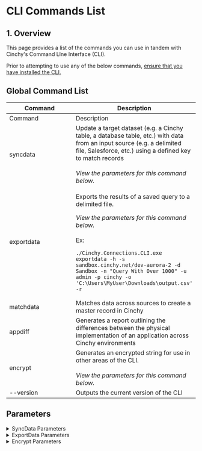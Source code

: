 # CLI Commands List

## 1. Overview

This page provides a list of the commands you can use in tandem with Cinchy's Command LIne Interface (CLI).

Prior to attempting to use any of the below commands, [ensure that you have installed the CLI.](installation-and-maintenance/installing-the-cli-and-the-maintenance-cli.md)

## Global Command List

<table data-header-hidden><thead><tr><th width="362">Command</th><th>Description</th></tr></thead><tbody><tr><td>Command</td><td>Description</td></tr><tr><td>syncdata</td><td>Update a target dataset (e.g. a Cinchy table, a database table, etc.) with data from an input source (e.g. a delimited file, Salesforce, etc.) using a defined key to match records<br><br><em>View the parameters for this command below.</em></td></tr><tr><td>exportdata</td><td><p>Exports the results of a saved query to a delimited file.</p><p></p><p><em>View the parameters for this command below.</em><br><br>Ex:</p><pre><code>./Cinchy.Connections.CLI.exe exportdata -h -s sandbox.cinchy.net/dev-aurora-2 -d Sandbox -n "Query With Over 1000" -u admin -p cinchy -o 'C:\Users\MyUser\Downloads\output.csv' -r
</code></pre></td></tr><tr><td>matchdata</td><td>Matches data across sources to create a master record in Cinchy</td></tr><tr><td>appdiff</td><td>Generates a report outlining the differences between the physical implementation of an application across Cinchy environments</td></tr><tr><td>encrypt</td><td>Generates an encrypted string for use in other areas of the CLI.<br><br><em>View the parameters for this command below.</em></td></tr><tr><td>--version</td><td>Outputs the current version of the CLI</td></tr></tbody></table>

## Parameters

<details>

<summary>SyncData Parameters</summary>

* **-h, -https:** Flag indicating connections to Cinchy should be over https.
* **-s, --server:** <mark style="color:orange;">**Required**</mark><mark style="color:orange;">.</mark> The full path to the Cinchy server without the protocol (e.g. cinchy.co/Cinchy).
* **-u, --userid: **<mark style="color:orange;">**Required**</mark><mark style="color:orange;">.</mark> The user id to login to Cinchy.
* **-p, --password:** <mark style="color:orange;">**Required**</mark><mark style="color:orange;">.</mark> The password of the specified user. This can be optionally encrypted using the CLI's encrypt command.
* **-f, --feed: **<mark style="color:orange;">**Required**</mark><mark style="color:orange;">.</mark> The name of the feed configuration as defined in Cinchy.
* **-d, --tempdirectory:** <mark style="color:red;">**Only applies to Cinchy v4.**</mark>\
  **Required**. The path to a directory that the CLI can use for storing temporary files to support the sync (e.g. error files).
* **-b, --batchsize:** (Default: 5000) The number of rows to sync per batch (within a partition) when executing inserts/updates.
* **-z, --retrievalbatchsize:** (Default: 5000) The max number of rows to retrieve in a single batch from Cinchy when downloading data.
* **-v, --param-values:** Job parameter values defined as one or more name value pairs delimited by a colon (i.e. -v name1:value1 name2:value2).
* **--file:** Works exactly as -v but it is for parameters that are files.
* **--help:** Displays the help screen with the options.
* **-w, --writetofile**: Write the data from Cinchy to disk, required for large data sets exceeding 2GB.

</details>

<details>

<summary>ExportData Parameters</summary>

* **-h, -https:** Flag indicating connections to Cinchy should be over https.
* **-s, --server:** <mark style="color:orange;">**Required**</mark><mark style="color:orange;">.</mark> The full path to the Cinchy server without the protocol (e.g. cinchy.co/Cinchy).
* **-u, --userid: **<mark style="color:orange;">**Required**</mark><mark style="color:orange;">.</mark> The user id to login to Cinchy.
* **-p, --password:** <mark style="color:orange;">**Required**</mark><mark style="color:orange;">.</mark> The password of the specified user. This can be optionally encrypted using the CLI's encrypt command.
* **-d, --domain: **<mark style="color:orange;">**Required.**</mark> The domain where your saved query resides.
* **-n, --name: Required.** The name of your saved query.
* **-o, --outputpath. **<mark style="color:orange;">**Required.**</mark> The full path for the target output file.
* **-l, --delimiter.** The delimiter to used in the output. This can be either COMMA, PIPE, or TAB. This defaults to COMMA  if you do not set the parameter.
* **-i, --includeheaders.** A flag to include headers in the output file.
* **-e, --encoding.** The encoding to use for the output file, either ASCII, UTF8, or UTF16. This defaults to UTF16 if you do not set the parameter.
* **-t, --commandtimeout.** The wait time in seconds before terminating the query execution. This defaults to 30 seconds if you do not set the parameter.
* **-g, --progressbatchsize.** When downloading data, this is the number of MB after which progress should be logged. Setting this to 0 prevents any progress messages to the console. This defaults to 10 if you do not set the parameter.
* **-r, --overwriteoutput.** A flag indicating whether to overwrite the output file contents if it already exists.
* **-q, --donotescape.** Setting this flag prevents text values from being escaped using quotes. This should only be used if you are certain the delimiter will not appear in your data, otherwise output may be invalid.
* **-v, --param-values.** Query parameter values defined as one or more name value pairs delimited by a colon (i.e. -v name1:value1 name2:value2)
* **-a, --tls.** The TLS protocol version.

</details>

<details>

<summary>Encrypt Parameters</summary>

* **-h, -https:** Flag indicating connections to Cinchy should be over https.
* **-s, --server:** <mark style="color:orange;">**Required**</mark><mark style="color:orange;">.</mark> The full path to the Cinchy server without the protocol (e.g. cinchy.co/Cinchy).
* **-u, --userid: **<mark style="color:orange;">**Required**</mark><mark style="color:orange;">.</mark> The user id to login to Cinchy.
* **-p, --password:** <mark style="color:orange;">**Required**</mark><mark style="color:orange;">.</mark> The password of the specified user. This can be optionally encrypted using the CLI's encrypt command.
* **-t, --text. **<mark style="color:orange;">**Required.**</mark> The full text that you want to encrypt.
* **-a, --tls.** The TLS protocol version.

</details>
